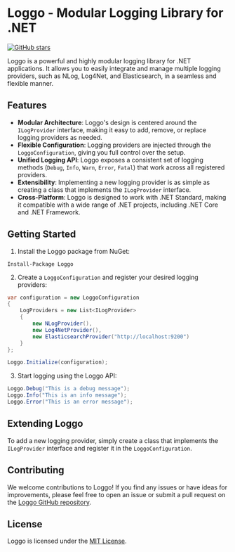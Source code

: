 # Loggo - Modular Logging Library for .NET

[![GitHub stars](https://img.shields.io/github/stars/your-username/Loggo.svg?style=social&label=Star&maxAge=2592000)](https://github.com/davidebrugnoli/Loggo)

Loggo is a powerful and highly modular logging library for .NET applications. It allows you to easily integrate and manage multiple logging providers, such as NLog, Log4Net, and Elasticsearch, in a seamless and flexible manner.

## Features

- **Modular Architecture**: Loggo's design is centered around the `ILogProvider` interface, making it easy to add, remove, or replace logging providers as needed.
- **Flexible Configuration**: Logging providers are injected through the `LoggoConfiguration`, giving you full control over the setup.
- **Unified Logging API**: Loggo exposes a consistent set of logging methods (`Debug`, `Info`, `Warn`, `Error`, `Fatal`) that work across all registered providers.
- **Extensibility**: Implementing a new logging provider is as simple as creating a class that implements the `ILogProvider` interface.
- **Cross-Platform**: Loggo is designed to work with .NET Standard, making it compatible with a wide range of .NET projects, including .NET Core and .NET Framework.

## Getting Started

1. Install the Loggo package from NuGet:

```
Install-Package Loggo
```

2. Create a `LoggoConfiguration` and register your desired logging providers:

```csharp
var configuration = new LoggoConfiguration
{
    LogProviders = new List<ILogProvider>
    {
        new NLogProvider(),
        new Log4NetProvider(),
        new ElasticsearchProvider("http://localhost:9200")
    }
};

Loggo.Initialize(configuration);
```

3. Start logging using the Loggo API:

```csharp
Loggo.Debug("This is a debug message");
Loggo.Info("This is an info message");
Loggo.Error("This is an error message");
```

## Extending Loggo

To add a new logging provider, simply create a class that implements the `ILogProvider` interface and register it in the `LoggoConfiguration`.

## Contributing

We welcome contributions to Loggo! If you find any issues or have ideas for improvements, please feel free to open an issue or submit a pull request on the [Loggo GitHub repository](https://github.com/your-username/Loggo).

## License

Loggo is licensed under the [MIT License](LICENSE).
